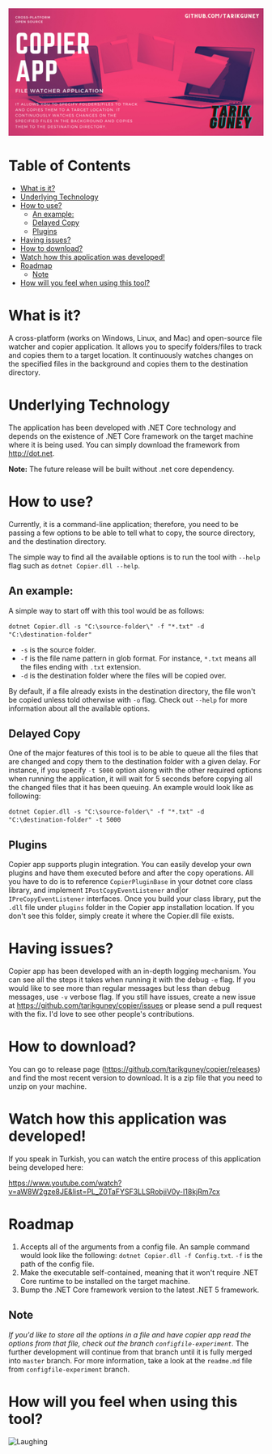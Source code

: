 <img src="./assests/banner.png">

Table of Contents
=================

<!--ts-->
   * [What is it?](#what-is-it)
   * [Underlying Technology](#underlying-technology)
   * [How to use?](#how-to-use)
      * [An example:](#an-example)
      * [Delayed Copy](#delayed-copy)
      * [Plugins](#plugins)
   * [Having issues?](#having-issues)
   * [How to download?](#how-to-download)
   * [Watch how this application was developed!](#watch-how-this-application-was-developed)
   * [Roadmap](#roadmap)
      * [Note](#note)
   * [How will you feel when using this tool?](#how-will-you-feel-when-using-this-tool)

<!-- Added by: tarikguney, at: Tue Dec 29 17:07:34 MST 2020 -->

<!--te-->

# What is it?

A cross-platform (works on Windows, Linux, and Mac) and open-source file watcher and copier application. It allows you to specify folders/files to track and copies them to a target location. It continuously watches changes on the specified files in the background and copies them to the destination directory.

# Underlying Technology

The application has been developed with .NET Core technology and depends on the existence of .NET Core framework on the target machine where it is being used. You can simply download the framework from http://dot.net.

**Note:** The future release will be built without .net core dependency.

# How to use?

Currently, it is a command-line application; therefore, you need to be passing a few options to be able to tell what to copy, the source directory, and the destination directory.

The simple way to find all the available options is to run the tool with `--help` flag such as `dotnet Copier.dll --help`.

## An example:
A simple way to start off with this tool would be as follows:

```
dotnet Copier.dll -s "C:\source-folder\" -f "*.txt" -d "C:\destination-folder"
```

- `-s` is the source folder.
- `-f` is the file name pattern in glob format. For instance, `*.txt` means all the files ending with `.txt` extension. 
- `-d` is the destination folder where the files will be copied over.

By default, if a file already exists in the destination directory, the file won't be copied unless told otherwise with `-o` flag. Check out `--help` for more information about all the available options.

## Delayed Copy
One of the major features of this tool is to be able to queue all the files that are changed and copy them to the destination folder with a given delay. For instance, if you specify `-t 5000` option along with the other required options when running the application, it will wait for 5 seconds before copying all the changed files that it has been queuing. An example would look like as following:

```
dotnet Copier.dll -s "C:\source-folder\" -f "*.txt" -d "C:\destination-folder" -t 5000
```

## Plugins

Copier app supports plugin integration. You can easily develop your own plugins and have them executed before and after the copy operations. All you have to do is to reference `CopierPluginBase` in your dotnet core class library, and implement `IPostCopyEventListener` and|or `IPreCopyEventListener` interfaces. Once you build your class library, put the `.dll` file under `plugins` folder in the Copier app installation location. If you don't see this folder, simply create it where the Copier.dll file exists.

# Having issues?

Copier app has been developed with an in-depth logging mechanism. You can see all the steps it takes when running it with the debug `-e` flag. If you would like to see more than regular messages but less than debug messages, use `-v` verbose flag. If you still have issues, create a new issue at https://github.com/tarikguney/copier/issues or please send a pull request with the fix. I'd love to see other people's contributions.


# How to download?

You can go to release page (https://github.com/tarikguney/copier/releases) and find the most recent version to download. It is a zip file that you need to unzip on your machine. 

# Watch how this application was developed!

If you speak in Turkish, you can watch the entire process of this application being developed here:

https://www.youtube.com/watch?v=aW8W2gze8JE&list=PL_Z0TaFYSF3LLSRobjiV0y-I18kjRm7cx

# Roadmap

1. Accepts all of the arguments from a config file. An sample command would look like the following: `dotnet Copier.dll -f Config.txt`. `-f` is the path of the config file.
2. Make the executable self-contained, meaning that it won't require .NET Core runtime to be installed on the target machine.
3. Bump the .NET Core framework version to the latest .NET 5 framework.

## Note
*If you'd like to store all the options in a file and have copier app read the options from that file, check out the branch `configfile-experiment`.* The further development will continue from that branch until it is fully merged into `master` branch. For more information, take a look at the `readme.md` file from `configfile-experiment` branch.


# How will you feel when using this tool?

![Laughing](https://media.giphy.com/media/l1IYbqyLSloejiLok/giphy.gif)